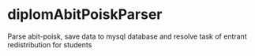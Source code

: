 # diplomAbitPoiskParser
Parse abit-poisk, save data to mysql database and resolve task of entrant redistribution for students
